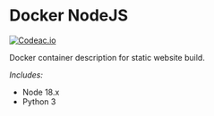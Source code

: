 # Docker NodeJS

[![Codeac.io](https://static.codeac.io/badges/2-405723690.svg "Codeac.io")](https://app.codeac.io/github/michal-simon/docker-node)

Docker container description for static website build.

*Includes:*
* Node 18.x
* Python 3
